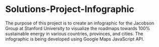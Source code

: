 # Solutions-Project-Infographic

The purpose of this project is to create an infographic for the Jacobson Group at Stanford University to visualize the roadmaps towards 100% sustainable energy in  various countries, provinces, and cities.  The infographic is being developed using Google Maps JavaScript API.  
